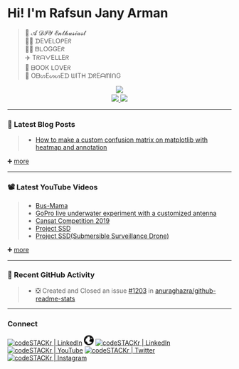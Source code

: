 # Hi! I'm Rafsun Jany Arman
> 👷 𝓐 𝓓𝓘𝓨 𝓔𝓷𝓽𝓱𝓾𝓼𝓲𝓪𝓼𝓽 <br>
> 🧑‍💻 ᗪEᐯEᒪOᑭEᖇ <br>
> ✍🏻 ᗷᒪOGGEᖇ <br>
> ✈️ TᖇᗩᐯEᒪᒪEᖇ <br>
> 📖 ᗷOOK ᒪOᐯEᖇ <br>
> 💭 OᗷᔕEᔕᔕEᗪ ᗯITᕼ ᗪᖇEᗩᗰIᑎG <br>

<div align="center">
  <a href="https://github.com/rjarman">
    <img src="https://github-readme-stats.vercel.app/api/top-langs/?username=rjarman&layout=compact&langs_count=15&theme=midnight-purple&exclude_repo=feature-extraction-classification">
  </a>
</div>
<div align="center">
  <a href="https://github.com/rjarman">
    <img src="https://github-readme-stats.vercel.app/api?username=rjarman&hide=prs&count_private=true&show_icons=true&theme=midnight-purple&custom_title=Github Stats" />
  </a>
  <a href="https://github.com/rjarman">
    <img src="https://github-readme-stats.vercel.app/api/wakatime?username=rjarman&layout=compact&theme=midnight-purple&custom_title=Programming%20Times%20(since%20Jul%203%202021)">
  </a>
</div>

---

### 📝 Latest Blog Posts
> - [How to make a custom confusion matrix on matplotlib with heatmap and annotation][b-1]


➕ [more][blog]


---

### 📽️ Latest YouTube Videos

<!-- YOUTUBE:START -->
> - [Bus-Mama][v-1]
> - [GoPro live underwater experiment with a customized antenna][v-2]
> - [Cansat Competition 2019][v-3]
> - [Project SSD][v-4]
> - [Project SSD(Submersible Surveillance Drone)][v-5]
<!-- YOUTUBE:END -->

➕ [more][youtube]

---

### 🤖 Recent GitHub Activity
  
> - ❎ Created and Closed an issue [#1203][g-1] in [anuraghazra/github-readme-stats][g-r-1]


---

### Connect

[<img alt="codeSTACKr | LinkedIn" width="22px" src="https://cdn.jsdelivr.net/npm/simple-icons@v3/icons/linkedin.svg" />][linkedin]
[<img alt="codeSTACKr.com" width="22px" src="https://raw.githubusercontent.com/iconic/open-iconic/master/svg/globe.svg" />][website]
[<img alt="codeSTACKr | LinkedIn" width="22px" src="https://cdn.jsdelivr.net/npm/simple-icons@v3/icons/facebook.svg" />][facebook]
[<img alt="codeSTACKr | YouTube" width="22px" src="https://cdn.jsdelivr.net/npm/simple-icons@v3/icons/youtube.svg" />][youtube]
[<img alt="codeSTACKr | Twitter" width="22px" src="https://cdn.jsdelivr.net/npm/simple-icons@v3/icons/twitter.svg" />][twitter]
[<img alt="codeSTACKr | Instagram" width="22px" src="https://cdn.jsdelivr.net/npm/simple-icons@v3/icons/instagram.svg" />][instagram]




<!-- variables -->


<!-- top blogs -->
[b-1]: https://blog.heaplinker.com/How-to-make-a-custom-confusion-matrix-on-matplotlib-with-heatmap-and-annotation-2021070218326405004/

<!-- top videos -->
[v-1]: https://www.youtube.com/watch?v=PRGWfR-jds8
[v-2]: https://www.youtube.com/watch?v=IBiIrE5bug4
[v-3]: https://www.youtube.com/watch?v=lEZIw179Z9g
[v-4]: https://www.youtube.com/watch?v=Bjey5LLKLys
[v-5]: https://www.youtube.com/watch?v=CMx_3bCBOGY

<!-- git activity -->
[g-1]: https://github.com/anuraghazra/github-readme-stats/issues/1203
[g-r-1]: https://github.com/anuraghazra/github-readme-stats

[blog]: https://blog.heaplinker.com
[website]: https://blog.heaplinker.com

[youtube]: https://www.youtube.com/channel/UCqc2HXrZQjuYUxKHhNFU8WQ

[linkedin]: https://linkedin.com/in/rafsun-jany-arman
[facebook]: https://www.facebook.com/rafsunjany.arman.1
[twitter]: https://twitter.com/_rjarman
[instagram]: https://instagram.com/_rjarman

